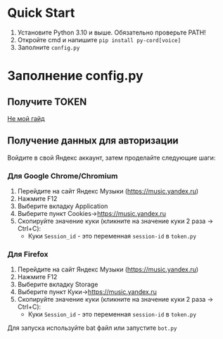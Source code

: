 # Quick Start
1. Установите Python 3.10 и выше. Обязательно проверьте PATH!
2. Откройте cmd и напишите `pip install py-cord[voice]`
3. Заполните `config.py`


# Заполнение config.py

## Получите TOKEN
[Не мой гайд](https://www.writebots.com/discord-bot-token/)


## Получение данных для авторизации
Войдите в свой Яндекс аккаунт, затем проделайте следующие шаги:


### Для Google Chrome/Chromium
1. Перейдите на сайт Яндекс Музыки (https://music.yandex.ru) 
2. Нажмите F12
3. Выберите вкладку Application
4. Выберите пункт Cookies->https://music.yandex.ru
5. Скопируйте значение куки (кликните на значение куки 2 раза -> Ctrl+C):
    - Куки `Session_id` - это переменная `session-id` в `token.py`


### Для Firefox
1. Перейдите на сайт Яндекс Музыки (https://music.yandex.ru) 
2. Нажмите F12
3. Выберите вкладку Storage
4. Выберите пункт Куки->https://music.yandex.ru
5. Скопируйте значение куки (кликните на значение куки 2 раза -> Ctrl+C):
    - Куки `Session_id` - это переменная `session-id` в `token.py`

Для запуска используйте bat файл или запустите `bot.py`

